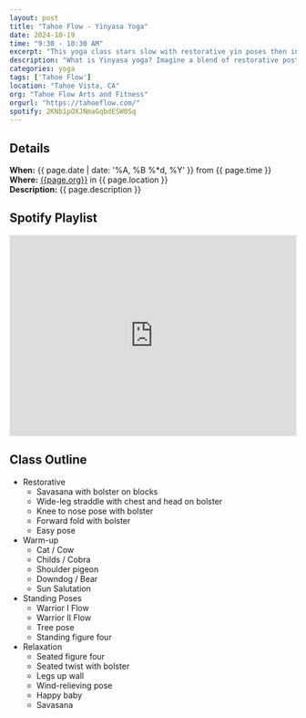 ```yaml
---
layout: post
title: "Tahoe Flow - Yinyasa Yoga"
date: 2024-10-19
time: "9:30 - 10:30 AM" 
excerpt: "This yoga class stars slow with restorative yin poses then increases intensity with vinyasas and standing poses before cooling down and resting."
description: "What is Yinyasa yoga? Imagine a blend of restorative postures and fascial stretching with breath and flow elements from a Vinyasa practice. This is a relaxed flow class appropriate for all levels and abilities. Yinyasa will leave you feeling open and relaxed. Breathe, relax, and melt into a happier, less stressed, more flexible you! " 
categories: yoga
tags: ['Tahoe Flow']
location: "Tahoe Vista, CA"
org: "Tahoe Flow Arts and Fitness"
orgurl: "https://tahoeflow.com/"
spotify: 2KNb1pOXJNmaGqbdESW0Sq
---
```


## Details

**When:** {{ page.date | date: '%A, %B %*d, %Y' }} from {{ page.time }}    
**Where:** [{{page.org}}]({{page.orgurl}}) in {{ page.location }}   
**Description:** {{ page.description }}   


## Spotify Playlist

<iframe style="border*radius:12px" src="https://open.spotify.com/embed/playlist/{{ page.spotify }}?utm_source=generator" width="100%" height="352" frameBorder="0" allowfullscreen="" allow="autoplay; clipboard*write; encrypted*media; fullscreen; picture*in*picture" loading="lazy"></iframe>  


## Class Outline

- Restorative 
	- Savasana with bolster on blocks 
	- Wide-leg straddle with chest and head on bolster
	- Knee to nose pose with bolster
	- Forward fold with bolster
	- Easy pose 
- Warm-up
	- Cat / Cow
	- Childs / Cobra
	- Shoulder pigeon
	- Downdog / Bear
	- Sun Salutation
- Standing Poses
	- Warrior I Flow
	- Warrior II Flow
	- Tree pose
	- Standing figure four
- Relaxation
	- Seated figure four
	- Seated twist with bolster
	- Legs up wall
	- Wind-relieving pose
	- Happy baby
	- Savasana	
